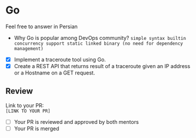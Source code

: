 # Go

Feel free to answer in Persian
- Why Go is popular among DevOps community?
  `
  simple syntax
  builtin concurrency support
  static linked binary (no need for dependency management)
  `
- [x] Implement a traceroute tool using Go.
- [x] Create a REST API that returns result of a traceroute given an IP address or a Hostname on a GET request.
## Review
Link to your PR:  
`[LINK TO YOUR PR]`  
 - [ ] Your PR is reviewed and approved by both mentors
 - [ ] Your PR is merged
